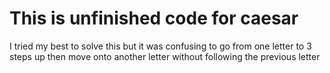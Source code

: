 # This is unfinished code for caesar
I tried my best to solve this but it was confusing to go from one letter to 3 steps up then move onto another letter without following the previous letter
